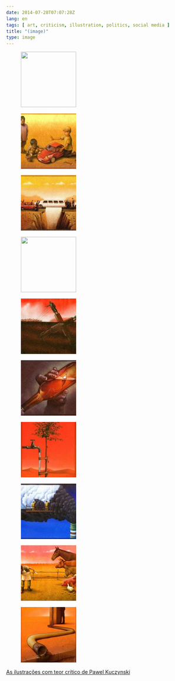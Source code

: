 ```yaml
---
date: 2014-07-28T07:07:28Z
lang: en
tags: [ art, criticism, illustration, politics, social media ]
title: "(image)"
type: image
---
```


<figure>
<a
href="https://hugo.ferreira.cc/as-ilustracoes-com-teor-critico-de-pawel-kuczynski/attachment/91/"
rel="attachment"><img
src="tumblr_n9g2srKavT1qz82meo7_1280-150x150.jpg"
srcset="tumblr_n9g2srKavT1qz82meo7_1280-150x150.jpg 150w, tumblr_n9g2srKavT1qz82meo7_1280-300x300.jpg 300w, tumblr_n9g2srKavT1qz82meo7_1280.jpg 600w"
sizes="(max-width: 150px) 100vw, 150px" width="150" height="150" /></a></figure>

<figure>
<a
href="https://hugo.ferreira.cc/as-ilustracoes-com-teor-critico-de-pawel-kuczynski/attachment/92/"
rel="attachment"><img
src="tumblr_n9g2srKavT1qz82meo1_1280-150x150.jpg"
width="150" height="150" /></a></figure>

<figure>
<a
href="https://hugo.ferreira.cc/as-ilustracoes-com-teor-critico-de-pawel-kuczynski/attachment/93/"
rel="attachment"><img
src="tumblr_n9g2srKavT1qz82meo4_1280-150x150.jpg"
width="150" height="150" /></a></figure>

<figure>
<a
href="https://hugo.ferreira.cc/as-ilustracoes-com-teor-critico-de-pawel-kuczynski/attachment/94/"
rel="attachment"><img
src="tumblr_n9g2srKavT1qz82meo8_1280-150x150.jpg"
srcset="tumblr_n9g2srKavT1qz82meo8_1280-150x150.jpg 150w, tumblr_n9g2srKavT1qz82meo8_1280-300x300.jpg 300w, tumblr_n9g2srKavT1qz82meo8_1280.jpg 600w"
sizes="(max-width: 150px) 100vw, 150px" width="150" height="150" /></a></figure>

<figure>
<a
href="https://hugo.ferreira.cc/as-ilustracoes-com-teor-critico-de-pawel-kuczynski/attachment/95/"
rel="attachment"><img
src="tumblr_n9g2srKavT1qz82meo9_1280-150x150.jpg"
width="150" height="150" /></a></figure>

<figure>
<a
href="https://hugo.ferreira.cc/as-ilustracoes-com-teor-critico-de-pawel-kuczynski/attachment/96/"
rel="attachment"><img
src="tumblr_n9g2srKavT1qz82meo10_1280-150x150.jpg"
width="150" height="150" /></a></figure>

<figure>
<a
href="https://hugo.ferreira.cc/as-ilustracoes-com-teor-critico-de-pawel-kuczynski/attachment/97/"
rel="attachment"><img
src="tumblr_n9g2srKavT1qz82meo6_1280-150x150.jpg"
width="150" height="150" /></a></figure>

<figure>
<a
href="https://hugo.ferreira.cc/as-ilustracoes-com-teor-critico-de-pawel-kuczynski/attachment/98/"
rel="attachment"><img
src="tumblr_n9g2srKavT1qz82meo5_1280-150x150.jpg"
width="150" height="150" /></a></figure>

<figure>
<a
href="https://hugo.ferreira.cc/as-ilustracoes-com-teor-critico-de-pawel-kuczynski/attachment/99/"
rel="attachment"><img
src="tumblr_n9g2srKavT1qz82meo3_1280-150x150.jpg"
width="150" height="150" /></a></figure>

<figure>
<a
href="https://hugo.ferreira.cc/as-ilustracoes-com-teor-critico-de-pawel-kuczynski/attachment/100/"
rel="attachment"><img
src="tumblr_n9g2srKavT1qz82meo2_1280-150x150.jpg"
width="150" height="150" /></a></figure>

[As ilustrações com teor crítico de Pawel
Kuczynski](http://comunicadores.info/2014/05/28/ilustracoes-com-teor-critico-de-pawel-kuczynski/)

